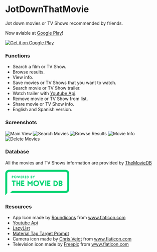 # JotDownThatMovie

Jot down movies or TV Shows recommended by friends.

Now aviable at [Google Play](https://play.google.com/store/apps/details?id=com.wyrnLabs.jotdownthatmovie)! 

<a  href='https://play.google.com/store/apps/details?id=com.wyrnLabs.jotdownthatmovie'><img alt='Get it on Google Play' width="150" src='https://play.google.com/intl/en_us/badges/images/generic/en_badge_web_generic.png'/></a>

### Functions

 - Search a film or TV Show.
 - Browse results.
 - View info.
 - Save movies or TV Shows that you want to watch.
 - Search movie or TV Show trailer.
 - Watch trailer with [Youtube Api](https://developers.google.com/youtube/android/player/?hl=es-419). 
 - Remove movie or TV Show from list.
 - Share movie or TV Show info.
 - English and Spanish version.

### Screenshots

<img src="https://i.imgur.com/YuZayyf.png" alt="Main View" width="329" height="585">

<img src="https://i.imgur.com/XnbIikC.png" alt="Search Movies" width="329" height="585">

<img src="https://i.imgur.com/ZOBsQJU.png" alt="Browse Results" width="329" height="585">

<img src="https://i.imgur.com/HUO6dqS.png" alt="Movie Info" width="329" height="585">

<img src="https://i.imgur.com/N6VaXgs.png" alt="Delete Movies" width="329" height="585">

### Database

All the movies and TV Shows information are provided by [TheMovieDB](https://www.themoviedb.org/)

<a href="https://www.themoviedb.org/"><img src="https://github.com/WyrnCael/JotDownThatMovie/blob/master/app/src/main/res/drawable/provider.png?raw=true" alt="TheMovieDB" width="204" height="81"></a>

### Resources

 - App Icon made by <string name="Roundicons"><a href="https://roundicons.com/">Roundicons</a></string> from <string name="Flaticon"><a href="https://www.flaticon.com">www.flaticon.com
 - [Youtube Api](https://developers.google.com/youtube/android/player/?hl=es-419)
 - [LazyList](https://github.com/thest1/LazyList)
 - [Material Tap Target Prompt](https://github.com/sjwall/MaterialTapTargetPrompt)
 - Camera icon made by <string name="Chris Veigt"><a href="http://chrisveigt.com/">Chris Veigt</a></string> from <string name="Flaticon"><a href="https://www.flaticon.com">www.flaticon.com</a></string></string>
 - Television icon made by <string name="Freepic"><a href="http://chrisveigt.com/">Freepic</a></string> from <string name="Flaticon"><a href="https://www.flaticon.com">www.flaticon.com</a></string></string>
